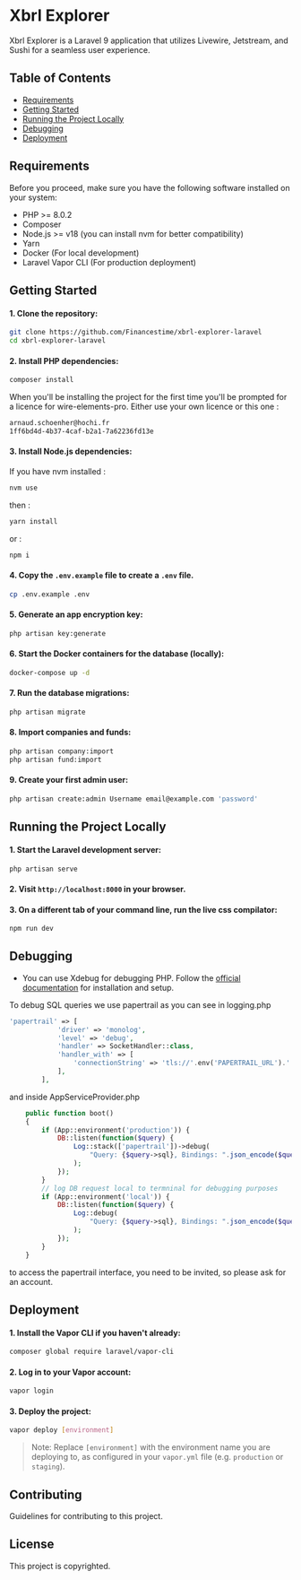 # Xbrl Explorer

Xbrl Explorer is a Laravel 9 application that utilizes Livewire, Jetstream, and Sushi for a seamless user experience.

## Table of Contents

- [Requirements](#requirements)
- [Getting Started](#getting-started)
- [Running the Project Locally](#running-the-project-locally)
- [Debugging](#debugging)
- [Deployment](#deployment)

## Requirements

Before you proceed, make sure you have the following software installed on your system:

- PHP >= 8.0.2
- Composer
- Node.js >= v18 (you can install nvm for better compatibility)
- Yarn
- Docker (For local development)
- Laravel Vapor CLI (For production deployment)

## Getting Started

#### 1. Clone the repository:

```sh
git clone https://github.com/Financestime/xbrl-explorer-laravel
cd xbrl-explorer-laravel
```

#### 2. Install PHP dependencies:

```sh
composer install
```
When you'll be installing the project for the first time you'll be prompted for a licence for wire-elements-pro. Either use your own licence or this one :
```sh
arnaud.schoenher@hochi.fr
1ff6bd4d-4b37-4caf-b2a1-7a62236fd13e
```

#### 3. Install Node.js dependencies:
If you have nvm installed :
```sh
nvm use
```
then :
```sh
yarn install
```
or : 
```sh
npm i
```

#### 4. Copy the `.env.example` file to create a `.env` file.

```sh
cp .env.example .env
```

#### 5. Generate an app encryption key:

```sh
php artisan key:generate
```

#### 6. Start the Docker containers for the database (locally):

```sh
docker-compose up -d
```

#### 7. Run the database migrations:

```sh
php artisan migrate
```

#### 8. Import companies and funds:

```sh
php artisan company:import
php artisan fund:import
```

#### 9. Create your first admin user:

```sh
php artisan create:admin Username email@example.com 'password'
```

## Running the Project Locally

#### 1. Start the Laravel development server:

```sh
php artisan serve
```

#### 2. Visit `http://localhost:8000` in your browser.

#### 3. On a different tab of your command line, run the live css compilator:

```sh
npm run dev
```

## Debugging

- You can use Xdebug for debugging PHP. Follow the [official documentation](https://xdebug.org/docs/install) for installation and setup.

To debug SQL queries we use papertrail as you can see in logging.php

```php
'papertrail' => [
            'driver' => 'monolog',
            'level' => 'debug',
            'handler' => SocketHandler::class,
            'handler_with' => [
                'connectionString' => 'tls://'.env('PAPERTRAIL_URL').':'.env('PAPERTRAIL_PORT'),
            ],
        ],
```
and inside AppServiceProvider.php

```php
    public function boot()
    {
        if (App::environment('production')) {
            DB::listen(function($query) {
                Log::stack(['papertrail'])->debug(
                    "Query: {$query->sql}, Bindings: ".json_encode($query->bindings).", Time: {$query->time}"
                );
            });
        }
        // log DB request local to termninal for debugging purposes
        if (App::environment('local')) {
            DB::listen(function($query) {
                Log::debug(
                    "Query: {$query->sql}, Bindings: ".json_encode($query->bindings).", Time: {$query->time}"
                );
            });
        }
    }
```
to access the papertrail interface, you need to be invited, so please ask for an account.

## Deployment

#### 1. Install the Vapor CLI if you haven't already:

```sh
composer global require laravel/vapor-cli
```

#### 2. Log in to your Vapor account:

```sh
vapor login
```

#### 3. Deploy the project:

```sh
vapor deploy [environment]
```

> Note: Replace `[environment]` with the environment name you are deploying to, as configured in your `vapor.yml` file (e.g. `production` or `staging`).

## Contributing

Guidelines for contributing to this project.

## License

This project is copyrighted.